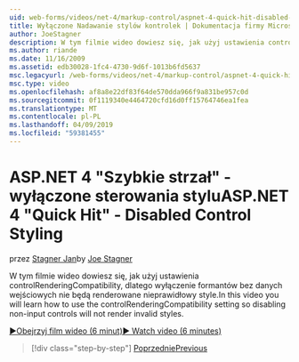 ```yaml
---
uid: web-forms/videos/net-4/markup-control/aspnet-4-quick-hit-disabled-control-styling
title: Wyłączone Nadawanie stylów kontrolek | Dokumentacja firmy Microsoft
author: JoeStagner
description: W tym filmie wideo dowiesz się, jak użyj ustawienia controlRenderingCompatibility, dlatego wyłączenie formantów bez danych wejściowych nie będą renderowane nieprawidłowy style.
ms.author: riande
ms.date: 11/16/2009
ms.assetid: edb30028-1fc4-4730-9d6f-1013b6fd5637
msc.legacyurl: /web-forms/videos/net-4/markup-control/aspnet-4-quick-hit-disabled-control-styling
msc.type: video
ms.openlocfilehash: af8a8e22df83f64de570dda966f9a831be957c0d
ms.sourcegitcommit: 0f1119340e4464720cfd16d0ff15764746ea1fea
ms.translationtype: MT
ms.contentlocale: pl-PL
ms.lasthandoff: 04/09/2019
ms.locfileid: "59381455"
---
```

# <a name="aspnet-4-quick-hit---disabled-control-styling"></a><span data-ttu-id="b7a3a-103">ASP.NET 4 "Szybkie strzał" - wyłączone sterowania stylu</span><span class="sxs-lookup"><span data-stu-id="b7a3a-103">ASP.NET 4 "Quick Hit" - Disabled Control Styling</span></span>

<span data-ttu-id="b7a3a-104">przez [Stagner Jan](https://github.com/JoeStagner)</span><span class="sxs-lookup"><span data-stu-id="b7a3a-104">by [Joe Stagner](https://github.com/JoeStagner)</span></span>

<span data-ttu-id="b7a3a-105">W tym filmie wideo dowiesz się, jak użyj ustawienia controlRenderingCompatibility, dlatego wyłączenie formantów bez danych wejściowych nie będą renderowane nieprawidłowy style.</span><span class="sxs-lookup"><span data-stu-id="b7a3a-105">In this video you will learn how to use the controlRenderingCompatibility setting so disabling non-input controls will not render invalid styles.</span></span> 

[<span data-ttu-id="b7a3a-106">&#9654;Obejrzyj film wideo (6 minut)</span><span class="sxs-lookup"><span data-stu-id="b7a3a-106">&#9654; Watch video (6 minutes)</span></span>](https://channel9.msdn.com/Blogs/ASP-NET-Site-Videos/aspnet-4-quick-hit-disabled-control-styling)

> [!div class="step-by-step"]
> [<span data-ttu-id="b7a3a-107">Poprzednie</span><span class="sxs-lookup"><span data-stu-id="b7a3a-107">Previous</span></span>](aspnet-4-quick-hit-hidden-field-divs.md)

